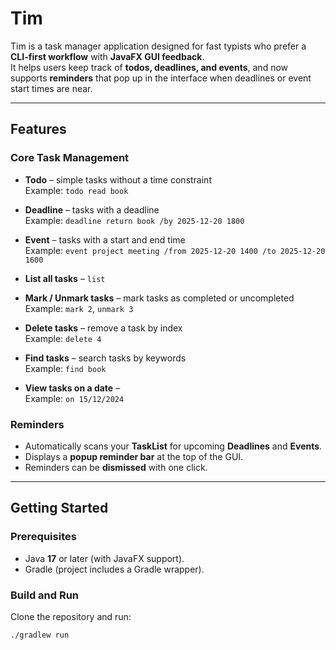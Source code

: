 # Tim

Tim is a task manager application designed for fast typists who prefer a **CLI-first workflow** with **JavaFX GUI feedback**.  
It helps users keep track of **todos, deadlines, and events**, and now supports **reminders** that pop up in the interface when deadlines or event start times are near.

---

## Features

### Core Task Management
- **Todo** – simple tasks without a time constraint  
  Example: `todo read book`

- **Deadline** – tasks with a deadline  
  Example: `deadline return book /by 2025-12-20 1800`

- **Event** – tasks with a start and end time  
  Example: `event project meeting /from 2025-12-20 1400 /to 2025-12-20 1600`

- **List all tasks** – `list`

- **Mark / Unmark tasks** – mark tasks as completed or uncompleted  
  Example: `mark 2`, `unmark 3`

- **Delete tasks** – remove a task by index  
  Example: `delete 4`

- **Find tasks** – search tasks by keywords  
  Example: `find book`

- **View tasks on a date** –  
  Example: `on 15/12/2024`

### Reminders
- Automatically scans your **TaskList** for upcoming **Deadlines** and **Events**.
- Displays a **popup reminder bar** at the top of the GUI.
- Reminders can be **dismissed** with one click.

---

## Getting Started

### Prerequisites
- Java **17** or later (with JavaFX support).
- Gradle (project includes a Gradle wrapper).

### Build and Run
Clone the repository and run:
```bash
./gradlew run
```